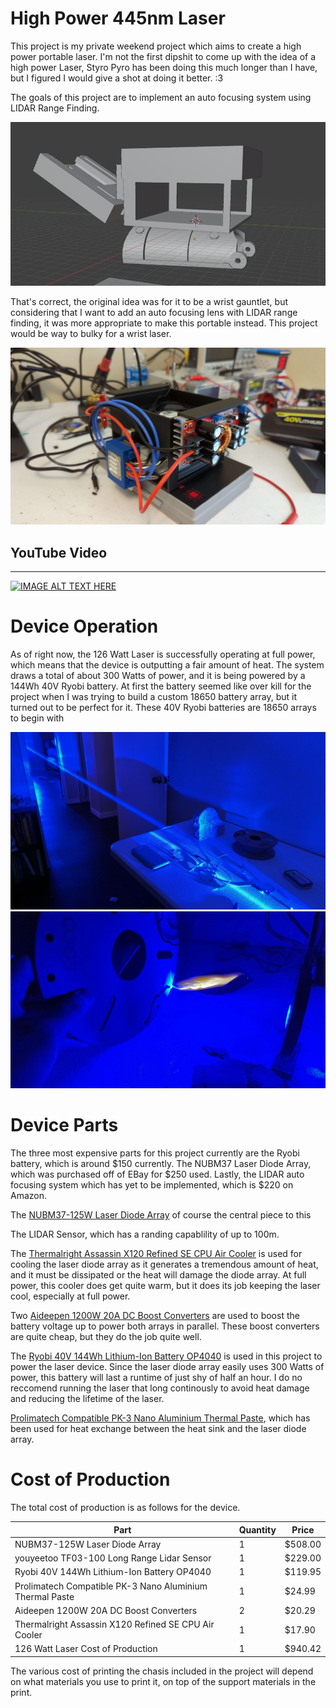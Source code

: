 # High Power 445nm Laser

This project is my private weekend project which aims to create a high power portable laser.
I'm not the first dipshit to come up with the idea of a high power Laser, Styro Pyro has been doing this
much longer than I have, but I figured I would give a shot at doing it better. :3

The goals of this project are to implement an auto focusing system using LIDAR Range Finding.

![Alt Text](https://github.com/FermionicChaos/126WattLaser/blob/master/images/Screenshot_2024-05-29_173527.png)

That's correct, the original idea was for it to be a wrist gauntlet, but considering that I want to add an auto focusing
lens with LIDAR range finding, it was more appropriate to make this portable instead. This project would be way to bulky
for a wrist laser.

![Alt Text](https://github.com/FermionicChaos/126WattLaser/blob/master/images/IMG_20240531_123011_627.jpg)


## YouTube Video
-----
[![IMAGE ALT TEXT HERE](https://img.youtube.com/vi/Iat4unp_1C8/maxresdefault.jpg)](https://youtu.be/Iat4unp_1C8?si=FPCld0xHiRNkE0ih)

# Device Operation

As of right now, the 126 Watt Laser is successfully operating at full power, which means that
the device is outputting a fair amount of heat. The system draws a total of about 300 Watts of power, and it
is being powered by a 144Wh 40V Ryobi battery. At first the battery seemed like over kill for the project when 
I was trying to build a custom 18650 battery array, but it turned out to be perfect for it. These 40V Ryobi batteries
are 18650 arrays to begin with


![Alt Text](https://github.com/FermionicChaos/126WattLaser/blob/master/images/IMG_20240601_150853_114.jpg)
![Alt Text](https://github.com/FermionicChaos/126WattLaser/blob/master/images/IMG_20240601_150749_808.jpg)


# Device Parts

The three most expensive parts for this project currently are the Ryobi battery, which is around $150 currently.
The NUBM37 Laser Diode Array, which was purchased off of EBay for $250 used. Lastly, the LIDAR auto focusing system 
which has yet to be implemented, which is $220 on Amazon.

The [NUBM37-125W Laser Diode Array](https://www.ebay.com/itm/313906557893?itmmeta=01HZAQKGK5XB1ZK7XANT0GYJ5P&hash=item491649f3c5:g:9tIAAOSweqplgbHu&itmprp=enc%3AAQAJAAAAwM7NU6Jin9ycd%2F6uL1RTjB0hEzZlC4t63KgvhyaAii%2FTHIM1JRSIYwNxzprOl%2FocTJ%2BZYT1zVmMFw92pioZEAxJdKykexYyinboVfrtF5OGXamT3mc%2FzPvNw8xumHy2TWj8k%2BD7ibYk4hXeAm5CPPipLS9yEhunuwYBYXglsvjnfL3axr58T0ijNTrJp2eSt8F0N2ivkec6eJWTO2r9MOfsaiplf%2BpgxwMDrNNHlt7dEbUKcCAIjmqD9BxtErmd9pA%3D%3D%7Ctkp%3ABk9SR9SJztf6Yw) of course the central piece to this 

The [](https://www.amazon.com/gp/product/B08FFLCXZM/ref=ox_sc_act_title_3?smid=AIJ7WJJN4HG6E&th=1) LIDAR Sensor, which has a randing capablility of up to 100m.

The [Thermalright Assassin X120 Refined SE CPU Air Cooler](https://www.amazon.com/dp/B09LHBFPJ6?psc=1&ref=ppx_yo2ov_dt_b_product_details) is used for cooling
the laser diode array as it generates a tremendous amount of heat, and it must be dissipated or the heat will damage the diode array. At full power, this 
cooler does get quite warm, but it does its job keeping the laser cool, especially at full power.

Two [Aideepen 1200W 20A DC Boost Converters](https://www.amazon.com/dp/B01MSYVMAL?psc=1&ref=ppx_yo2ov_dt_b_product_details) are used to boost the battery voltage up to 
power both arrays in parallel. These boost converters are quite cheap, but they do the job quite well.

The [Ryobi 40V 144Wh Lithium-Ion Battery OP4040](https://www.amazon.com/Ryobi-40V-Lithium-Ion-Battery-OP4040/dp/B07QYH36TC/ref=sr_1_7_mod_primary_new?crid=KWWWOS7T3T20&dib=eyJ2IjoiMSJ9.icpE7Kfs1c6Q8fHu0Ly0VF_T8DaL4xGqs3ct3EVcHVoiX5cnV-f5XqDk9xUt5PsqINLoLb8t3_fC8c3r91KvAtsDjrjE-FFLhlm6oo9cHb3xUyu9nMXdI-dg1-5io5b-R6VDA6bW5KWxspqEQ1cOkQpASOkOOCWYraw4NorEtfGNRFNnyIUkvBN3qfYs4_bAVaoJNdu65vxZ4AM4A-n_bC2eecEVpKYQWCXjjyFxGg6Apwfx3BYHePHBjOSLe8kzeBJScatTxXX0WJ5Jm3_fPcGIrrmKVIYBubfoRBIIQKw.nV42e-cAk3YFAAU-PTJZatXyEiPZGQUOqK5jSdAS0Io&dib_tag=se&keywords=ryobi+40v+battery&qid=1717273831&sbo=RZvfv%2F%2FHxDF%2BO5021pAnSA%3D%3D&sprefix=ryobi+40v+4ah+batterybatter%2Caps%2C213&sr=8-7) is used in this project
to power the laser device. Since the laser diode array easily uses 300 Watts of power, this battery will last a runtime of just shy of half an hour. I do no reccomend running the laser that long continously to avoid heat damage and reducing
the lifetime of the laser. 

[Prolimatech Compatible PK-3 Nano Aluminium Thermal Paste](https://www.amazon.com/dp/B008M5157W?psc=1&ref=ppx_yo2ov_dt_b_product_details), which has been used for heat exchange between the heat sink and the laser diode array.


# Cost of Production

The total cost of production is as follows for the device.

| Part | Quantity | Price |
|----------|----------|----------|
| NUBM37-125W Laser Diode Array | 1 | $508.00 |
| youyeetoo TF03-100 Long Range Lidar Sensor | 1 | $229.00 |
| Ryobi 40V 144Wh Lithium-Ion Battery OP4040 | 1 | $119.95 |
| Prolimatech Compatible PK-3 Nano Aluminium Thermal Paste | 1 | $24.99 |
| Aideepen 1200W 20A DC Boost Converters | 2 | $20.29 |
| Thermalright Assassin X120 Refined SE CPU Air Cooler | 1 | $17.90 |
| 126 Watt Laser Cost of Production | 1 | $940.42 |

The various cost of printing the chasis included in the project will depend on what materials you use to print it, on top of the support materials in the print.
